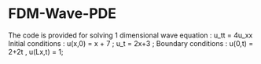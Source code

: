 # FDM-Wave-PDE
The code is provided for solving 1 dimensional wave equation : u_tt = 4u_xx
Initial conditions : u(x,0) = x + 7 ; u_t = 2x+3 ;
Boundary conditions : u(0,t) = 2+2t , u(Lx,t) = 1;
